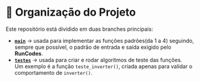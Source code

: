 # 📌 Organização do Projeto

Este repositório está dividido em duas branches principais:

- [**`main`**](https://github.com/SouzaHyago/trabalhoAED/tree/main) → usada para implementar as funções padrões(da 1 a 4) seguindo, sempre que possível, o padrão de entrada e saída exigido pelo **RunCodes**.
- [**`testes`**](https://github.com/SouzaHyago/trabalhoAED/tree/testes) → usada para criar e rodar algoritmos de teste das funções.  
  Um exemplo é a função `teste_inverter()`, criada apenas para validar o comportamento de `inverter()`.
